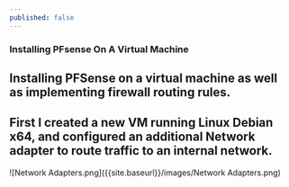 ```yaml
---
published: false
---
```

### Installing PFsense On A Virtual Machine

## Installing PFSense on a virtual machine as well as implementing firewall routing rules.


## First I created a new VM running Linux Debian x64, and configured an additional Network adapter to route traffic to an internal network.

![Network Adapters.png]({{site.baseurl}}/images/Network Adapters.png)
